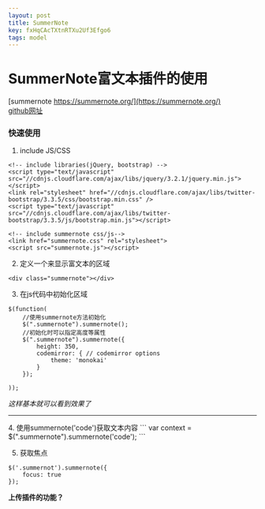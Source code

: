 ```yaml
---
layout: post
title: SummerNote
key: fxHqCAcTXtnRTXu2Uf3Efgo6
tags: model
---
```


# SummerNote富文本插件的使用
[summernote https://summernote.org/](https://summernote.org/) <br>
[github网址](https://github.com/summernote/summernote)<br>

### 快速使用

1. include JS/CSS

```
<!-- include libraries(jQuery, bootstrap) -->
<script type="text/javascript" src="//cdnjs.cloudflare.com/ajax/libs/jquery/3.2.1/jquery.min.js"></script> 
<link rel="stylesheet" href="//cdnjs.cloudflare.com/ajax/libs/twitter-bootstrap/3.3.5/css/bootstrap.min.css" />
<script type="text/javascript" src="//cdnjs.cloudflare.com/ajax/libs/twitter-bootstrap/3.3.5/js/bootstrap.min.js"></script>

<!-- include summernote css/js-->
<link href="summernote.css" rel="stylesheet">
<script src="summernote.js"></script>
```

2. 定义一个来显示富文本的区域
```
<div class="summernote"></div>
```

3. 在js代码中初始化区域

```
$(function(
	//使用summernote方法初始化
	$(".summernote").summernote();
	//初始化时可以指定高度等属性
	$(".summernote").summernote({
		height: 350, 
		codemirror: { // codemirror options
			theme: 'monokai'
		}
	});
	
));

```

*这样基本就可以看到效果了*
<hr>
4. 使用summernote('code')获取文本内容
```
var context = $(".summernote").summernote('code');
```

5. 获取焦点
```
$('.summernot').summernote({
	focus: true
});
```

**上传插件的功能？**






